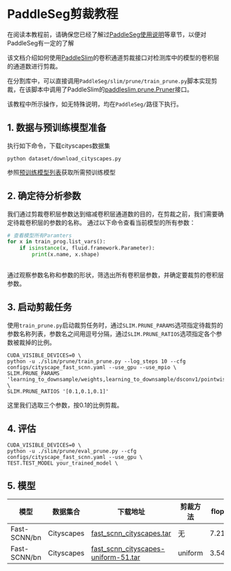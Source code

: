 # PaddleSeg剪裁教程

在阅读本教程前，请确保您已经了解过[PaddleSeg使用说明](../../docs/usage.md)等章节，以便对PaddleSeg有一定的了解

该文档介绍如何使用[PaddleSlim](https://paddlepaddle.github.io/PaddleSlim)的卷积通道剪裁接口对检测库中的模型的卷积层的通道数进行剪裁。

在分割库中，可以直接调用`PaddleSeg/slim/prune/train_prune.py`脚本实现剪裁，在该脚本中调用了PaddleSlim的[paddleslim.prune.Pruner](https://paddlepaddle.github.io/PaddleSlim/api/prune_api/#Pruner)接口。

该教程中所示操作，如无特殊说明，均在`PaddleSeg/`路径下执行。

## 1. 数据与预训练模型准备
执行如下命令，下载cityscapes数据集
```
python dataset/download_cityscapes.py
```
参照[预训练模型列表](../../docs/model_zoo.md)获取所需预训练模型

## 2. 确定待分析参数

我们通过剪裁卷积层参数达到缩减卷积层通道数的目的，在剪裁之前，我们需要确定待裁卷积层的参数的名称。
通过以下命令查看当前模型的所有参数：

```python
# 查看模型所有Paramters
for x in train_prog.list_vars():
    if isinstance(x, fluid.framework.Parameter):
        print(x.name, x.shape)
            
```

通过观察参数名称和参数的形状，筛选出所有卷积层参数，并确定要裁剪的卷积层参数。

## 3. 启动剪裁任务

使用`train_prune.py`启动裁剪任务时，通过`SLIM.PRUNE_PARAMS`选项指定待裁剪的参数名称列表，参数名之间用逗号分隔，通过`SLIM.PRUNE_RATIOS`选项指定各个参数被裁掉的比例。

```shell
CUDA_VISIBLE_DEVICES=0 \
python -u ./slim/prune/train_prune.py --log_steps 10 --cfg configs/cityscape_fast_scnn.yaml --use_gpu --use_mpio \
SLIM.PRUNE_PARAMS 'learning_to_downsample/weights,learning_to_downsample/dsconv1/pointwise/weights,learning_to_downsample/dsconv2/pointwise/weights' \
SLIM.PRUNE_RATIOS '[0.1,0.1,0.1]'
```
这里我们选取三个参数，按0.1的比例剪裁。

## 4. 评估

```shell
CUDA_VISIBLE_DEVICES=0 \
python -u ./slim/prune/eval_prune.py --cfg configs/cityscape_fast_scnn.yaml --use_gpu \
TEST.TEST_MODEL your_trained_model \
```

## 5. 模型

| 模型 | 数据集合 | 下载地址 |剪裁方法| flops | mIoU on val|
|---|---|---|---|---|---|
| Fast-SCNN/bn | Cityscapes |[fast_scnn_cityscapes.tar](https://paddleseg.bj.bcebos.com/models/fast_scnn_cityscape.tar) | 无 | 7.21g | 0.6964 |
| Fast-SCNN/bn | Cityscapes |[fast_scnn_cityscapes-uniform-51.tar](https://paddleseg.bj.bcebos.com/models/fast_scnn_cityscape-uniform-51.tar) | uniform | 3.54g | 0.6990 |
